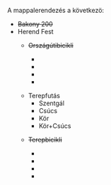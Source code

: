 A mappalerendezés a következö:
<ul>
    <s><li>Bakony 200<ul>


</ul></li></s>


<li>Herend Fest<ul>

<s><li>Országútibicikli<ul>
                <li></li>
                <li></li>
                <li></li>
                <li></li>
            </ul></li></s>

<li>Terepfutás<ul>
                <li>Szentgál</li>
                <li>Csúcs</li>
                <li>Kör</li>
                <li>Kör+Csúcs</li>
            </ul></li>

<s><li>Terepbicikli<ul>
                <li></li>
                <li></li>
                <li></li>
                <li></li>
            </ul></li></s>

</ul></li>
</ul>
